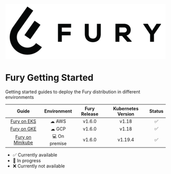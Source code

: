 ![Fury Logo](./utils/images/fury_logo.png)

# Fury Getting Started

Getting started guides to deploy the Fury distribution in different environments

|                     Guide                      |  Environment  | Fury Release | Kubernetes Version |  Status  |
|:----------------------------------------------:|:-------------:|:------------:|:------------------:|:--------:|
|      [Fury on EKS](fury-on-eks/README.md)      |     ☁ AWS     |    v1.6.0    |       v1.18        | :white_check_mark: |
|      [Fury on GKE](fury-on-gke/README.md)      |     ☁ GCP     |    v1.6.0    |       v1.18        | :white_check_mark: |
| [Fury on Minikube](fury-on-minikube/README.md) | 💻 On premise |     v1.6.0   |       v1.19.4      | :white_check_mark: |

- :white_check_mark: Currently available
- :hammer: In progress
- :x: Currently not available
